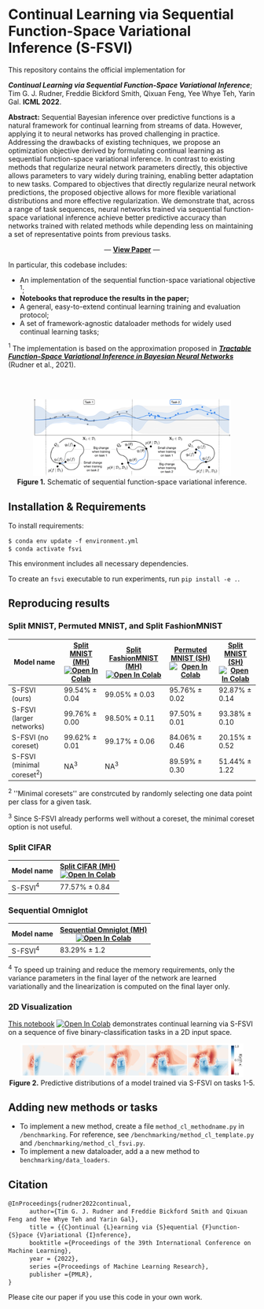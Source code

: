 
# Continual Learning via Sequential Function-Space Variational Inference (S-FSVI)

This repository contains the official implementation for

**_Continual Learning via Sequential Function-Space Variational Inference_**; Tim G. J. Rudner, Freddie Bickford Smith, Qixuan Feng, Yee Whye Teh, Yarin Gal. **ICML 2022**.

**Abstract:** Sequential Bayesian inference over predictive functions is a natural framework for continual learning from streams of data. However, applying it to neural networks has proved challenging in practice. Addressing the drawbacks of existing techniques, we propose an optimization objective derived by formulating continual learning as sequential function-space variational inference. In contrast to existing methods that regularize neural network parameters directly, this objective allows parameters to vary widely during training, enabling better adaptation to new tasks. Compared to objectives that directly regularize neural network predictions, the proposed objective allows for more flexible variational distributions and more effective regularization. We demonstrate that, across a range of task sequences, neural networks trained via sequential function-space variational inference achieve better predictive accuracy than networks trained with related methods while depending less on maintaining a set of representative points from previous tasks.

<p align="center">
  &#151; <a href="https://timrudner.com/sfsvi"><b>View Paper</b></a> &#151;
</p>

In particular, this codebase includes:
- An implementation of the sequential function-space variational objective $^1$;
- **Notebooks that reproduce the results in the paper;**
- A general, easy-to-extend continual learning training and evaluation protocol;
- A set of framework-agnostic dataloader methods for widely used continual learning tasks;

$^1$ The implementation is based on the approximation proposed in <a href="https://timrudner.com/fsvi">**_Tractable Function-Space Variational Inference in Bayesian Neural Networks_**</a> (Rudner et al., 2021).

<br>
<br>

<p align="center">
  <img src="images/schematic.png" alt="Figure 1" width="80%"/><br>
  <b>Figure 1.</b> Schematic of sequential function-space variational inference.
</p>


[//]: # (>📋 [todo] figure 1, and explanation for our approach)


## Installation & Requirements

To install requirements:

```setup
$ conda env update -f environment.yml
$ conda activate fsvi
```

This environment includes all necessary dependencies.

To create an `fsvi` executable to run experiments, run `pip install -e .`.


## Reproducing results

[//]: # (To train the model&#40;s&#41; in the paper, run this command:)

[//]: # ()
[//]: # (```train)

[//]: # (python train.py --input-data <path_to_data> --alpha 10 --beta 20)

[//]: # (```)

[//]: # ()
[//]: # (>📋  Describe how to train the models, with example commands on how to train the models in your paper, including the full training procedure and appropriate hyperparameters.)


[//]: # (## Pre-trained Models)

[//]: # ()
[//]: # (You can download pretrained models here:)

[//]: # ()
[//]: # (- [My awesome model]&#40;https://drive.google.com/mymodel.pth&#41; trained on ImageNet using parameters x,y,z.)

[//]: # ()
[//]: # (>📋  Give a link to where/how the pretrained models can be downloaded and how they were trained &#40;if applicable&#41;.  Alternatively you can have an additional column in your results table with a link to the models.)

### Split MNIST, Permuted MNIST, and Split FashionMNIST

| Model name               | [Split MNIST (MH)](https://github.com/timrudner/S-FSVI/blob/main/notebooks/split_mnist_multihead.ipynb) <br/>[![Open In Colab](https://colab.research.google.com/assets/colab-badge.svg)](https://colab.research.google.com/github/timrudner/S-FSVI/blob/main/notebooks/split_mnist_multihead.ipynb) | [Split FashionMNIST (MH)](https://github.com/timrudner/S-FSVI/blob/main/notebooks/split_fashionmnist_multihead.ipynb) <br/> [![Open In Colab](https://colab.research.google.com/assets/colab-badge.svg)](https://colab.research.google.com/github/timrudner/S-FSVI/blob/main/notebooks/split_fashionmnist_multihead.ipynb)| [Permuted MNIST (SH)](https://github.com/timrudner/S-FSVI/blob/main/notebooks/permuted_mnist_singlehead.ipynb) <br/> [![Open In Colab](https://colab.research.google.com/assets/colab-badge.svg)](https://colab.research.google.com/github/timrudner/S-FSVI/blob/main/notebooks/permuted_mnist_singlehead.ipynb) | [Split MNIST (SH)](https://github.com/timrudner/S-FSVI/blob/main/notebooks/split_mnist_singlehead.ipynb) <br/> [![Open In Colab](https://colab.research.google.com/assets/colab-badge.svg)](https://colab.research.google.com/github/timrudner/S-FSVI/blob/main/notebooks/split_mnist_singlehead.ipynb) |
|--------------------------|----------------------------------------------------------------------------------------------------------------------------------------------------------------------------------------------------------------------------------------------------------------------------------------------------------------------|------------------------------------------------------------------------------------------------------------------------------|-----------------------------------------------------------------------------------------------------------------|-----------------------------------------------------------------------------------------------------------|
| S-FSVI (ours)            | 99.54% &pm; 0.04                                                                                                                                                                                                                                                                                                     | 99.05% &pm; 0.03                                                                                                             | 95.76% &pm; 0.02                                                                                                | 92.87% &pm; 0.14                                                                                          |
| S-FSVI (larger networks) | 99.76% &pm; 0.00                                                                                                                                                                                                                                                                                                     | 98.50% &pm; 0.11                                                                                                             | 97.50% &pm; 0.01                                                                                                | 93.38% &pm; 0.10                                                                                          |
| S-FSVI (no coreset)      | 99.62% &pm; 0.01                                                                                                                                                                                                                                                                                                     | 99.17% &pm; 0.06                                                                                                             | 84.06% &pm; 0.46                                                                                                | 20.15% &pm; 0.52                                                                                          |
| S-FSVI (minimal coreset$^2$) | NA$^3$                                                                                                                                                                                                                                                                                                               | NA$^3$                                                                                                                       | 89.59% &pm; 0.30                                                                                                | 51.44% &pm; 1.22                                                                                          |

$^2$ ''Minimal coresets'' are constrcuted by randomly selecting one data point per class for a given task.

$^3$ Since S-FSVI already performs well without a coreset, the minimal coreset option is not useful.


### Split CIFAR

| Model name               | [Split CIFAR (MH)](https://github.com/timrudner/S-FSVI/blob/main/notebooks/split_cifar_multihead.ipynb) <br/> [![Open In Colab](https://colab.research.google.com/assets/colab-badge.svg)](https://colab.research.google.com/github/timrudner/S-FSVI/blob/main/notebooks/split_cifar_multihead.ipynb) |
|--------------------------|---------------------------------------------------------------------------------------------------------------------------------------------------------------------------------------------------------------------------------------------------------------------------------------------------------------------|
| S-FSVI$^4$            | 77.57% &pm; 0.84                                                                                                                                                                                                                                                                                                    |

### Sequential Omniglot


| Model name               | [Sequential Omniglot (MH)](https://github.com/timrudner/S-FSVI/blob/main/notebooks/sequential_omniglot_multihead.ipynb) <br/> [![Open In Colab](https://colab.research.google.com/assets/colab-badge.svg)](https://colab.research.google.com/github/timrudner/S-FSVI/blob/main/notebooks/sequential_omniglot_multihead.ipynb) |
|--------------------------|-------------------------------------------------------------------------------------------------------------------------------------------------------------------------------------------------------------------------------------------------------------------------------------------------------------------------------|
| S-FSVI$^4$            | 83.29% &pm; 1.2                                                                                                                                                                                                                                                                                                               |

$^4$ To speed up training and reduce the memory requirements, only the variance parameters in the final layer of the network are learned variationally and the linearization is computed on the final layer only.



### 2D Visualization

[This notebook](https://github.com/timrudner/S-FSVI/blob/main/notebooks/toy2d.ipynb)  [![Open In Colab](https://colab.research.google.com/assets/colab-badge.svg)](https://colab.research.google.com/github/timrudner/S-FSVI/blob/main/notebooks/toy2d.ipynb) demonstrates continual learning via S-FSVI on a sequence of five binary-classification tasks in a 2D input space.

<p align="center">
  <img src="images/toy2D.png" alt="Figure 2" width="90%"/><br>
  <b>Figure 2.</b> Predictive distributions of a model trained via S-FSVI on tasks 1-5.
</p>


## Adding new methods or tasks

- To implement a new method, create a file `method_cl_methodname.py` in `/benchmarking`. For reference, see `/benchmarking/method_cl_template.py` and `/benchmarking/method_cl_fsvi.py`.
- To implement a new dataloader, add a a new method to `benchmarking/data_loaders`.


## Citation

```
@InProceedings{rudner2022continual,
      author={Tim G. J. Rudner and Freddie Bickford Smith and Qixuan Feng and Yee Whye Teh and Yarin Gal},
      title = {{C}ontinual {L}earning via {S}equential {F}unction-{S}pace {V}ariational {I}nference},
      booktitle ={Proceedings of the 39th International Conference on Machine Learning},
      year = {2022},
      series ={Proceedings of Machine Learning Research},
      publisher ={PMLR},
}
```

Please cite our paper if you use this code in your own work.
